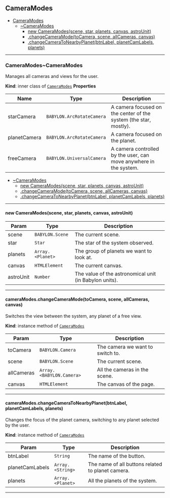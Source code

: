 <a name="module_CameraModes"></a>

## CameraModes

* [CameraModes](#module_CameraModes)
    * [~CameraModes](#module_CameraModes..CameraModes)
        * [new CameraModes(scene, star, planets, canvas, astroUnit)](#new_module_CameraModes..CameraModes_new)
        * [.changeCameraMode(toCamera, scene, allCameras, canvas)](#module_CameraModes..CameraModes+changeCameraMode)
        * [.changeCameraToNearbyPlanet(btnLabel, planetCamLabels, planets)](#module_CameraModes..CameraModes+changeCameraToNearbyPlanet)


* * *

<a name="module_CameraModes..CameraModes"></a>

### CameraModes~CameraModes
Manages all cameras and views for the user.

**Kind**: inner class of [<code>CameraModes</code>](#module_CameraModes)
**Properties**

| Name | Type | Description |
| --- | --- | --- |
| starCamera | <code>BABYLON.ArcRotateCamera</code> | A camera focused on the center of the system (the star, mostly). |
| planetCamera | <code>BABYLON.ArcRotateCamera</code> | A camera focused on the planet. |
| freeCamera | <code>BABYLON.UniversalCamera</code> | A camera controlled by the user, can move anywhere in the system. |


* [~CameraModes](#module_CameraModes..CameraModes)
    * [new CameraModes(scene, star, planets, canvas, astroUnit)](#new_module_CameraModes..CameraModes_new)
    * [.changeCameraMode(toCamera, scene, allCameras, canvas)](#module_CameraModes..CameraModes+changeCameraMode)
    * [.changeCameraToNearbyPlanet(btnLabel, planetCamLabels, planets)](#module_CameraModes..CameraModes+changeCameraToNearbyPlanet)


* * *

<a name="new_module_CameraModes..CameraModes_new"></a>

#### new CameraModes(scene, star, planets, canvas, astroUnit)

| Param | Type | Description |
| --- | --- | --- |
| scene | <code>BABYLON.Scene</code> | The current scene. |
| star | <code>Star</code> | The star of the system observed. |
| planets | <code>Array.&lt;Planet&gt;</code> | The group of planets we want to look at. |
| canvas | <code>HTMLElement</code> | The current canvas. |
| astroUnit | <code>Number</code> | The value of the astronomical unit (in Babylon units). |


* * *

<a name="module_CameraModes..CameraModes+changeCameraMode"></a>

#### cameraModes.changeCameraMode(toCamera, scene, allCameras, canvas)
Switches the view between the system, any planet of a free view.

**Kind**: instance method of [<code>CameraModes</code>](#module_CameraModes..CameraModes)

| Param | Type | Description |
| --- | --- | --- |
| toCamera | <code>BABYLON.Camera</code> | The camera we want to switch to. |
| scene | <code>BABYLON.Scene</code> | The current scene. |
| allCameras | <code>Array.&lt;BABYLON.Camera&gt;</code> | All the cameras in the scene. |
| canvas | <code>HTMLElement</code> | The canvas of the page. |


* * *

<a name="module_CameraModes..CameraModes+changeCameraToNearbyPlanet"></a>

#### cameraModes.changeCameraToNearbyPlanet(btnLabel, planetCamLabels, planets)
Changes the focus of the planet camera, switching to any planet selected by
the user.

**Kind**: instance method of [<code>CameraModes</code>](#module_CameraModes..CameraModes)

| Param | Type | Description |
| --- | --- | --- |
| btnLabel | <code>String</code> | The name of the button. |
| planetCamLabels | <code>Array.&lt;String&gt;</code> | The name of all buttons related to planet camera. |
| planets | <code>Array.&lt;Planet&gt;</code> | All the planets of the system. |


* * *
